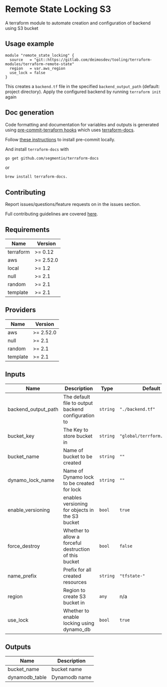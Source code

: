 # Remote State Locking S3
A terraform module to automate creation and configuration of backend using S3 bucket


## Usage example

```hcl
module "remote_state_locking" {
  source   = "git::https://gitlab.com/deimosdev/tooling/terraform-modules/terraform-remote-state"
  region   = var.aws_region
  use_lock = false
}
```

This creates a `backend.tf` file in the specified `backend_output_path` (default: project directory). Apply the configured backend by running `terraform init` again


## Doc generation

Code formatting and documentation for variables and outputs is generated using [pre-commit-terraform hooks](https://github.com/antonbabenko/pre-commit-terraform) which uses [terraform-docs](https://github.com/segmentio/terraform-docs).

Follow [these instructions](https://github.com/antonbabenko/pre-commit-terraform#how-to-install) to install pre-commit locally.

And install `terraform-docs` with
```bash
go get github.com/segmentio/terraform-docs
```
or
```bash
brew install terraform-docs.
```

## Contributing

Report issues/questions/feature requests on in the issues section.

Full contributing guidelines are covered [here](CONTRIBUTING.md).

<!-- BEGINNING OF PRE-COMMIT-TERRAFORM DOCS HOOK -->
## Requirements

| Name | Version |
|------|---------|
| terraform | >= 0.12 |
| aws | >= 2.52.0 |
| local | >= 1.2 |
| null | >= 2.1 |
| random | >= 2.1 |
| template | >= 2.1 |

## Providers

| Name | Version |
|------|---------|
| aws | >= 2.52.0 |
| null | >= 2.1 |
| random | >= 2.1 |
| template | >= 2.1 |

## Inputs

| Name | Description | Type | Default | Required |
|------|-------------|------|---------|:--------:|
| backend\_output\_path | The default file to output backend configuration to | `string` | `"./backend.tf"` | no |
| bucket\_key | The Key to store bucket in | `string` | `"global/terrform.tfstate"` | no |
| bucket\_name | Name of bucket to be created | `string` | `""` | no |
| dynamo\_lock\_name | Name of Dynamo lock to be created for lock | `string` | `""` | no |
| enable\_versioning | enables versioning for objects in the S3 bucket | `bool` | `true` | no |
| force\_destroy | Whether to allow a forceful destruction of this bucket | `bool` | `false` | no |
| name\_prefix | Prefix for all created resources | `string` | `"tfstate-"` | no |
| region | Region to create S3 bucket in | `any` | n/a | yes |
| use\_lock | Whether to enable locking using dynamo\_db | `bool` | `true` | no |

## Outputs

| Name | Description |
|------|-------------|
| bucket\_name | bucket name |
| dynamodb\_table | Dynamodb name |

<!-- END OF PRE-COMMIT-TERRAFORM DOCS HOOK -->
